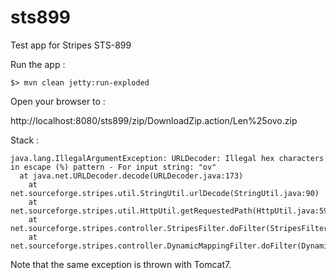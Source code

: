 sts899
======

Test app for Stripes STS-899

Run the app :

    $> mvn clean jetty:run-exploded

Open your browser to :

http://localhost:8080/sts899/zip/DownloadZip.action/Len%25ovo.zip

Stack :

```
java.lang.IllegalArgumentException: URLDecoder: Illegal hex characters in escape (%) pattern - For input string: "ov"
  at java.net.URLDecoder.decode(URLDecoder.java:173)
	at net.sourceforge.stripes.util.StringUtil.urlDecode(StringUtil.java:90)
	at net.sourceforge.stripes.util.HttpUtil.getRequestedPath(HttpUtil.java:59)
	at net.sourceforge.stripes.controller.StripesFilter.doFilter(StripesFilter.java:220)
	at net.sourceforge.stripes.controller.DynamicMappingFilter.doFilter(DynamicMappingFilter.java:418)
```

Note that the same exception is thrown with Tomcat7. 
